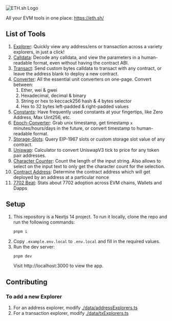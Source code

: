 <img alt="ETH.sh Logo" src=".github/logo.png" />

All your EVM tools in one place: https://eth.sh/

## List of Tools

1. [Explorer](https://explorer.eth.sh/): Quickly view any address/ens or transaction across a variety explorers, in just a click!
2. [Calldata](https://calldata.eth.sh/decoder): Decode any calldata, and view the parameters in a human-readable format, even without having the contract ABI.
3. [Transact](https://transact.eth.sh/send-tx): Send custom bytes calldata to transact with any contract, or leave the address blank to deploy a new contract.
4. [Converter](https://converter.eth.sh/eth): All the essential unit converters on one-page. Convert between:
   1. Ether, wei & gwei
   2. Hexadecimal, decimal & binary
   3. String or hex to keccack256 hash & 4 bytes selector
   4. Hex to 32 bytes left-padded & right-padded values
5. [Constants](https://constants.eth.sh/): Have frequently used constants at your fingertips, like Zero Address, Max Uint256, etc.
6. [Epoch-Converter](https://epoch-converter.eth.sh/): Grab unix timestamp, get timestamp `x` minutes/hours/days in the future, or convert timestamp to human-readable format.
7. [Storage-Slots](https://storage-slots.eth.sh/): Query EIP-1967 slots or custom storage slot value of any contract.
8. [Uniswap](https://uniswap.eth.sh/tick-to-price): Calculator to convert UniswapV3 tick to price for any token pair addresses.
9. [Character Counter](https://character-counter.eth.sh/): Count the length of the input string. Also allows to select on the input text to only get the character count for the selection.
10. [Contract Address](https://contract-address.eth.sh/): Determine the contract address which will get deployed by an address at a particular nonce
11. [7702 Beat](https://7702beat.eth.sh/): Stats about 7702 adoption across EVM chains, Wallets and Dapps

## Setup

1. This repository is a Nextjs 14 project. To run it locally, clone the repo and run the following commands:
   ```bash
   pnpm i
   ```
2. Copy `.example.env.local` to `.env.local` and fill in the required values.
3. Run the dev server:
   ```bash
   pnpm dev
   ```
   Visit http://localhost:3000 to view the app.

## Contributing

### To add a new Explorer

1. For an address explorer, modify [./data/addressExplorers.ts](./data/addressExplorers.ts)
2. For a transaction explorer, modify [./data/txExplorers.ts](./data/txExplorers.ts)
